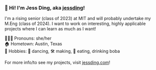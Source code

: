 ### 👋 Hi! I'm Jess Ding, aka [jessding](https://jessding.com)!

I'm a rising senior (class of 2023) at MIT and will probably undertake my M.Eng (class of 2024). I want to work on interesting, highly applicable projects where I can learn as much as I want!

🙋🏻‍♀️ Pronouns: she/her  
:house: Hometown: Austin, Texas  
:art: Hobbies: :dancers: dancing, 🛠️ making, :taco: eating, drinking boba

For more info/to see my projects, visit [jessding.com](https://jessding.com)!

<!--
**jessding/jessding** is a ✨ _special_ ✨ repository because its `README.md` (this file) appears on your GitHub profile.

Here are some ideas to get you started:

- 🔭 I’m currently working on ...
- 🌱 I’m currently learning ...
- 👯 I’m looking to collaborate on ...
- 🤔 I’m looking for help with ...
- 💬 Ask me about ...
- 📫 How to reach me: ...
- 😄 Pronouns: ...
- ⚡ Fun fact: ...
-->
